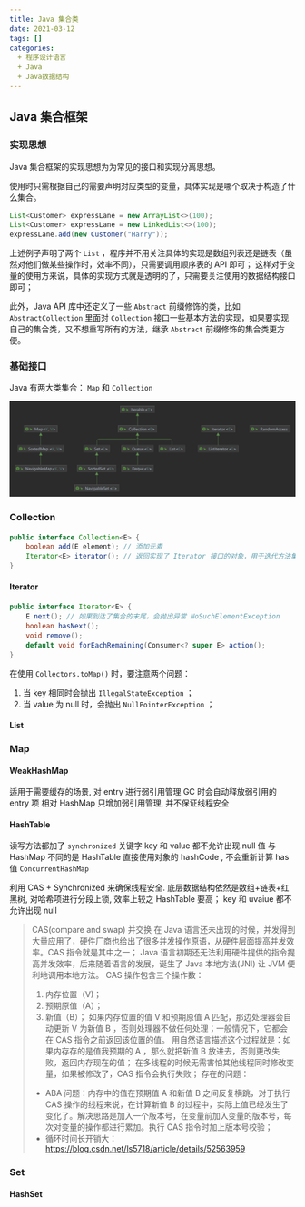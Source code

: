 ```yaml
---
title: Java 集合类
date: 2021-03-12
tags: []
categories:
  + 程序设计语言
  + Java
  + Java数据结构
---
```


## Java 集合框架

### 实现思想

Java 集合框架的实现思想为为常见的接口和实现分离思想。

使用时只需根据自己的需要声明对应类型的变量，具体实现是哪个取决于构造了什么集合。

```JAVA
List<Customer> expressLane = new ArrayList<>(100);
List<Customer> expressLane = new LinkedList<>(100);
expressLane.add(new Customer("Harry"));
```

上述例子声明了两个 `List` ，程序并不用关注具体的实现是数组列表还是链表（虽然对他们做某些操作时，效率不同），只需要调用顺序表的 API 即可；
这样对于变量的使用方来说，具体的实现方式就是透明的了，只需要关注使用的数据结构接口即可；

此外，Java API 库中还定义了一些 `Abstract` 前缀修饰的类，比如 `AbstractCollection` 里面对 `Collection` 接口一些基本方法的实现，如果要实现自己的集合类，又不想重写所有的方法，继承 `Abstract` 前缀修饰的集合类更方便。

### 基础接口

Java 有两大类集合： `Map` 和 `Collection`

![picture 1](../../../../../assets/%E7%A8%8B%E5%BA%8F%E8%AE%BE%E8%AE%A1%E8%AF%AD%E8%A8%80/Java/Java%E6%95%B0%E6%8D%AE%E7%BB%93%E6%9E%84/Java%20%E9%9B%86%E5%90%88%E7%B1%BB/bb5ba2d657eeccd52915b6ed133b9e2cf3b272af3ae070137218ddcc16bbba84.png)  

### Collection

```JAVA
public interface Collection<E> {
    boolean add(E element); // 添加元素
    Iterator<E> iterator(); // 返回实现了 Iterator 接口的对象，用于迭代方法集合中的元素
}
```

#### Iterator

```JAVA
public interface Iterator<E> {
    E next(); // 如果到达了集合的末尾，会抛出异常 NoSuchElementException  
    boolean hasNext();
    void remove();
    default void forEachRemaining(Consumer<? super E> action();
}
```


在使用 `Collectors.toMap()` 时，要注意两个问题：

1. 当 key 相同时会抛出 `IllegalStateException` ；
2. 当 value 为 null 时，会抛出 `NullPointerException` ；

#### List

### Map

#### WeakHashMap

适用于需要缓存的场景, 对 entry 进行弱引用管理 GC 时会自动释放弱引用的 entry 项
相对 HashMap 只增加弱引用管理, 并不保证线程安全

#### HashTable

读写方法都加了 `synchronized` 关键字 key 和 value 都不允许出现 null 值
与 HashMap 不同的是 HashTable 直接使用对象的 hashCode , 不会重新计算 has 值 `ConcurrentHashMap`

利用 CAS + Synchronized 来确保线程安全. 底层数据结构依然是数组+链表+红黑树, 对哈希项进行分段上锁, 效率上较之 HashTable 要高；
key 和 uvaiue 都不允许出现 null

> CAS(compare and swap) 并交换
> 在 Java 语言还未出现的时候，并发得到大量应用了，硬件厂商也给出了很多并发操作原语，从硬件层面提高并发效率。CAS 指令就是其中之一；
> Java 语言初期还无法利用硬件提供的指令提高并发效率，后来随着语言的发展，诞生了 Java 本地方法(JNI) 让 JVM 便利地调用本地方法。
> CAS 操作包含三个操作数：
>
> 1. 内存位置（V)；
> 2. 预期原值（A）；
> 3. 新值（B）；
> 如果内存位置的值 V 和预期原值 A 匹配，那边处理器会自动更新 V 为新值 B ，否则处理器不做任何处理；一般情况下，它都会在 CAS 指令之前返回该位置的值。
> 用自然语言描述这个过程就是：如果内存存的是值我预期的 A ，那么就把新值 B 放进去，否则更改失败，返回内存现在的值；
> 在多线程的时候无需害怕其他线程同时修改变量，如果被修改了，CAS 指令会执行失败；
> 存在的问题：
>
> - ABA 问题：内存中的值在预期值 A 和新值 B 之间反复横跳，对于执行 CAS 操作的线程来说，在计算新值 B 的过程中，实际上值已经发生了变化了。解决思路是加入一个版本号，在变量前加入变量的版本号，每次对变量的操作都进行累加。执行 CAS 指令时加上版本号校验；
> - 循环时间长开销大：
> <https://blog.csdn.net/ls5718/article/details/52563959>

### Set

#### HashSet
